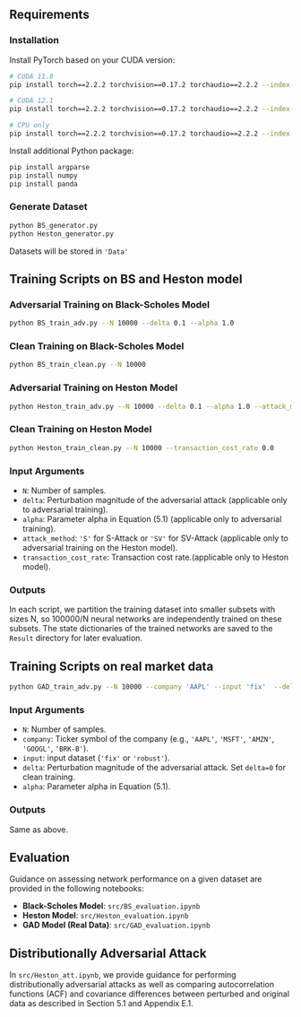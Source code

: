 ## Requirements

### Installation

Install PyTorch based on your CUDA version:

```bash
# CUDA 11.8
pip install torch==2.2.2 torchvision==0.17.2 torchaudio==2.2.2 --index-url https://download.pytorch.org/whl/cu118

# CUDA 12.1
pip install torch==2.2.2 torchvision==0.17.2 torchaudio==2.2.2 --index-url https://download.pytorch.org/whl/cu121

# CPU only
pip install torch==2.2.2 torchvision==0.17.2 torchaudio==2.2.2 --index-url https://download.pytorch.org/whl/cpu
```

Install additional Python package:

```bash
pip install argparse
pip install numpy
pip install panda
```

### Generate Dataset

```sh
python BS_generator.py
python Heston_generator.py
```
Datasets will be stored in `'Data'`


## Training Scripts on BS and Heston model

### Adversarial Training on Black-Scholes Model

```bash
python BS_train_adv.py --N 10000 --delta 0.1 --alpha 1.0
```

### Clean Training on Black-Scholes Model

```bash
python BS_train_clean.py --N 10000
```

### Adversarial Training on Heston Model

```bash
python Heston_train_adv.py --N 10000 --delta 0.1 --alpha 1.0 --attack_method 'S' --transaction_cost_rate 0.0
```

### Clean Training on Heston Model

```bash
python Heston_train_clean.py --N 10000 --transaction_cost_rate 0.0
```

### Input Arguments

* `N`: Number of samples.
* `delta`: Perturbation magnitude of the adversarial attack (applicable only to adversarial training).
* `alpha`: Parameter alpha in Equation (5.1) (applicable only to adversarial training).
* `attack_method`: `'S'` for S-Attack or `'SV'` for SV-Attack (applicable only to adversarial training on the Heston model).
* `transaction_cost_rate`: Transaction cost rate.(applicable only to Heston model).

### Outputs

In each script, we partition the training dataset into smaller subsets with sizes N, so 100000/N neural networks are independently trained on these subsets.
The state dictionaries of the trained networks are saved to the `Result` directory for later evaluation. 

## Training Scripts on real market data

```bash
python GAD_train_adv.py --N 10000 --company 'AAPL' --input 'fix'  --delta 0.1 --alpha 1.0 
```
### Input Arguments
* `N`: Number of samples.
* `company`: Ticker symbol of the company (e.g., `'AAPL'`, `'MSFT'`, `'AMZN'`, `'GOOGL'`, `'BRK-B'`).
* `input`: input dataset (`'fix'` or `'robust'`).
* `delta`: Perturbation magnitude of the adversarial attack. Set `delta=0` for clean training.
* `alpha`: Parameter alpha in Equation (5.1).

### Outputs

Same as above.

## Evaluation

Guidance on assessing network performance on a given dataset are provided in the following notebooks:

* **Black-Scholes Model**: `src/BS_evaluation.ipynb`
* **Heston Model**: `src/Heston_evaluation.ipynb`
* **GAD Model (Real Data)**: `src/GAD_evaluation.ipynb`


## Distributionally Adversarial Attack

In `src/Heston_att.ipynb`, we provide guidance for performing distributionally adversarial attacks as well as comparing autocorrelation functions (ACF) and covariance differences between perturbed and original data as described in Section 5.1 and Appendix E.1.





